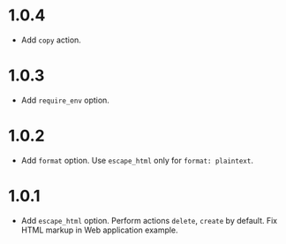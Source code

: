 # 1.0.4

-   Add `copy` action.

# 1.0.3

-   Add `require_env` option.

# 1.0.2

-   Add `format` option. Use `escape_html` only for `format: plaintext`.

# 1.0.1

-   Add `escape_html` option. Perform actions `delete`, `create` by default. Fix HTML markup in Web application example.
